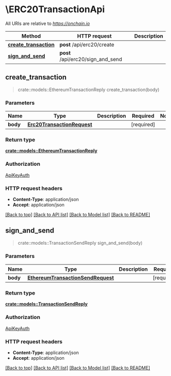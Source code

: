 # \ERC20TransactionApi

All URIs are relative to *https://onchain.io*

Method | HTTP request | Description
------------- | ------------- | -------------
[**create_transaction**](ERC20TransactionApi.md#create_transaction) | **post** /api/erc20/create | 
[**sign_and_send**](ERC20TransactionApi.md#sign_and_send) | **post** /api/erc20/sign_and_send | 



## create_transaction

> crate::models::EthereumTransactionReply create_transaction(body)


### Parameters


Name | Type | Description  | Required | Notes
------------- | ------------- | ------------- | ------------- | -------------
**body** | [**Erc20TransactionRequest**](Erc20TransactionRequest.md) |  | [required] |

### Return type

[**crate::models::EthereumTransactionReply**](EthereumTransactionReply.md)

### Authorization

[ApiKeyAuth](../README.md#ApiKeyAuth)

### HTTP request headers

- **Content-Type**: application/json
- **Accept**: application/json

[[Back to top]](#) [[Back to API list]](../README.md#documentation-for-api-endpoints) [[Back to Model list]](../README.md#documentation-for-models) [[Back to README]](../README.md)


## sign_and_send

> crate::models::TransactionSendReply sign_and_send(body)


### Parameters


Name | Type | Description  | Required | Notes
------------- | ------------- | ------------- | ------------- | -------------
**body** | [**EthereumTransactionSendRequest**](EthereumTransactionSendRequest.md) |  | [required] |

### Return type

[**crate::models::TransactionSendReply**](TransactionSendReply.md)

### Authorization

[ApiKeyAuth](../README.md#ApiKeyAuth)

### HTTP request headers

- **Content-Type**: application/json
- **Accept**: application/json

[[Back to top]](#) [[Back to API list]](../README.md#documentation-for-api-endpoints) [[Back to Model list]](../README.md#documentation-for-models) [[Back to README]](../README.md)

